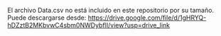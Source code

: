 El archivo Data.csv no está incluido en este repositorio por su tamaño. Puede descargarse desde: https://drive.google.com/file/d/1gHRYQ-hDZztB2MKbvwC4sbm0NWDybflI/view?usp=drive_link
